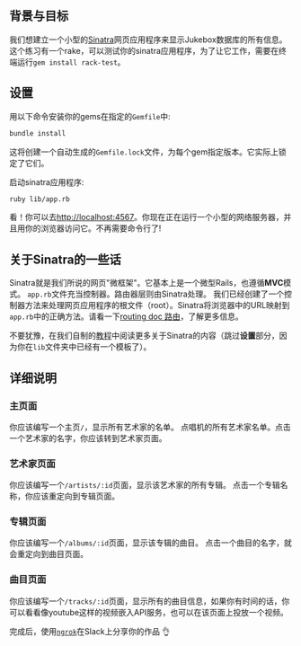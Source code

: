 ## 背景与目标

我们想建立一个小型的[Sinatra](http://www.sinatrarb.com/)网页应用程序来显示Jukebox数据库的所有信息。
这个练习有一个rake，可以测试你的sinatra应用程序，为了让它工作，需要在终端运行`gem install rack-test`。

## 设置

用以下命令安装你的gems在指定的`Gemfile`中:

```bash
bundle install
```
这将创建一个自动生成的`Gemfile.lock`文件，为每个gem指定版本。它实际上锁定了它们。

启动sinatra应用程序:

```bash
ruby lib/app.rb
```

看！你可以去[http://localhost:4567](http://localhost:4567)。你现在正在运行一个小型的网络服务器，并且用你的浏览器访问它。不再需要命令行了!

## 关于Sinatra的一些话

Sinatra就是我们所说的网页"微框架"。它基本上是一个微型Rails，也遵循**MVC**模式。
`app.rb`文件充当控制器。路由器层则由Sinatra处理。
我们已经创建了一个控制器方法来处理网页应用程序的根文件（root）。Sinatra将浏览器中的URL映射到`app.rb`中的正确方法。请看一下[routing doc 路由](http://www.sinatrarb.com/intro.html#Routes)，了解更多信息。

不要犹豫，在我们自制的[教程](https://github.com/lewagon/sinatra-101)中阅读更多关于Sinatra的内容（跳过**设置**部分，因为你在`lib`文件夹中已经有一个模板了）。

## 详细说明

### 主页面

你应该编写一个主页`/`，显示所有艺术家的名单。
点唱机的所有艺术家名单。点击一个艺术家的名字，你应该转到艺术家页面。

### 艺术家页面

你应该编写一个`/artists/:id`页面，显示该艺术家的所有专辑。
点击一个专辑名称，你应该重定向到专辑页面。

### 专辑页面

你应该编写一个`/albums/:id`页面，显示该专辑的曲目。
点击一个曲目的名字，就会重定向到曲目页面。

### 曲目页面

你应该编写一个`/tracks/:id`页面，显示所有的曲目信息，如果你有时间的话，你可以看看像youtube这样的视频嵌入API服务，也可以在该页面上投放一个视频。

完成后，使用[`ngrok`](https://github.com/lewagon/sinatra-101/blob/master/README.md#share-with-the-world)在Slack上分享你的作品 👌
